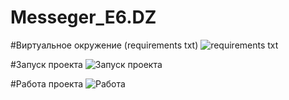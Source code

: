 # Messeger_E6.DZ

#Виртуальное окружение (requirements txt)
![requirements txt](https://github.com/user-attachments/assets/32091286-03b7-4f9b-a0b6-6ae86abb501b)

#Запуск проекта 
![Запуск проекта](https://github.com/user-attachments/assets/55805980-54bb-43fc-bb97-3dd4a7d575fe)

#Работа проекта
![Работа](https://github.com/user-attachments/assets/32db311a-8d7d-4f70-8565-0f0556ebc405)
